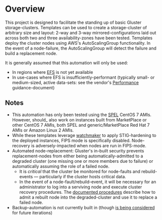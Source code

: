 # Overview
This project is designed to facilitate the standing up of basic Gluster storage-clusters. Templates can be used to create a storage-cluster of arbitrary size and layout: 2-way and 3-way mirrored-configurations laid out across both two and three availability-zones have been tested. Templates deploy the cluster nodes using AWS's AutoScalingGroup functionality. In the event of a node-failure, the AutoScalingGroup will detect the failure and build a replacement node.

It is generally assumed that this automation will only be used:
* In regions where [EFS](https://aws.amazon.com/efs/) is not yet available
* In use-cases where EFS is insufficiently-performant (typically small- or medium-sized, active data-sets: see the vendor's [Performance](https://docs.aws.amazon.com/efs/latest/ug/performance.html) guidance-document)

## Notes

* This automation has only been tested using the [SPEL](https://github.com/plus3it/spel.git) CentOS 7 AMIs. However, should_ also work on instances built from MarketPlace or other CentOS 7 AMIs, both SPEL and generic/MarketPlace Red Hat 7 AMIs or Amazon Linux 2 AMIs.
* While these templates leverage [watchmaker](https://watchmaker.readthedocs.io) to apply STIG-hardening to the deployed instances, FIPS mode is specifically disabled. Node-recovery is adversely-impacted when nodes are run in FIPS-mode.
* Automated node-replacement: Gluster's in-built security prevents replacement-nodes from either being automatically-admitted to a degraded cluster (one missing one or more members due to failure) or automatically assuming the role of a failed node. 
    * It is _critical_ that the cluster be monitored for node-faults and rebuild-events &mdash; particularly if the cluster hosts critical data.
    * In the event of a node-fault/rebuild-event, it will be necessary for an administrator to log into a serviving node and execute cluster recovery procedures. The [documented procedures](docs/ClusterRecovery.md) describe how to admit a rebuilt node into the degraded-cluster and use it to replace a failed node.
* Backup-automation is not currently built in (though [is being considered](https://github.com/plus3it/cfn-gluster/issues/1) for future iterations)
